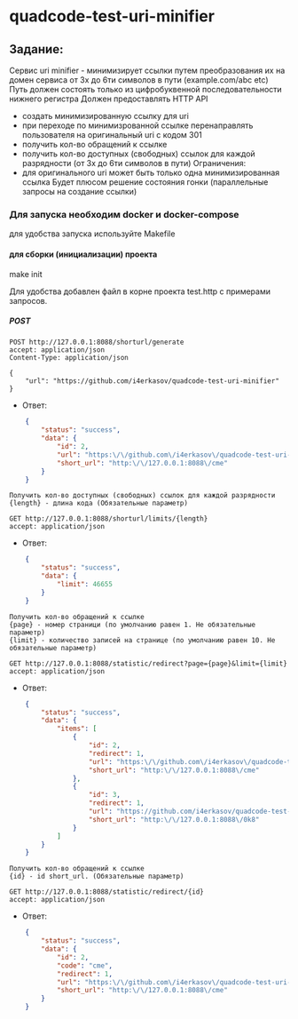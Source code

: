 quadcode-test-uri-minifier
====================

Задание:
--------
Сервис uri minifier - минимизирует ссылки путем преобразования их на домен сервиса от 3х до 6ти символов в пути (example.com/abc etc)
Путь должен состоять только из цифробуквенной последовательности нижнего регистра
Должен предоставлять HTTP API
 - создать минимизированную ссылку для uri
 - при переходе по минимизрованной ссылке перенаправлять пользователя на оригинальный uri с кодом 301
 - получить кол-во обращений к ссылке
 - получить кол-во доступных (свободных) ссылок для каждой разрядности (от 3х до 6ти символов в пути)
Ограничения:
 - для оригинального uri может быть только одна минимизированная ссылка
Будет плюсом решение состояния гонки (параллельные запросы на создание ссылки)

### Для запуска необходим docker и docker-compose

для удобства запуска используйте Makefile

#### для сборки (инициализации) проекта
make init

Для удобства добавлен файл в корне проекта test.http с примерами запросов.

##### POST

```
POST http://127.0.0.1:8088/shorturl/generate
accept: application/json
Content-Type: application/json

{
    "url": "https://github.com/i4erkasov/quadcode-test-uri-minifier"
}
```
- Ответ:
```json
    {
        "status": "success",
        "data": {
            "id": 2,
            "url": "https:\/\/github.com\/i4erkasov\/quadcode-test-uri-minifier",
            "short_url": "http:\/\/127.0.0.1:8088\/cme"
        }
    }
```

```
Получить кол-во доступных (свободных) ссылок для каждой разрядности
{length} - длина кода (Oбязательные параметр)

GET http://127.0.0.1:8088/shorturl/limits/{length} 
accept: application/json
```
- Ответ:
```json
    {
        "status": "success",
        "data": {
            "limit": 46655
        }
    }
```

```
Получить кол-во обращений к ссылке
{page} - номер страници (по умолчанию равен 1. Не обязательные параметр) 
{limit} - количество записей на странице (по умолчанию равен 10. Не обязательные параметр)

GET http://127.0.0.1:8088/statistic/redirect?page={page}&limit={limit} 
accept: application/json
```
- Ответ:
```json
    {
        "status": "success",
        "data": {
            "items": [
                {
                    "id": 2,
                    "redirect": 1,
                    "url": "https:\/\/github.com\/i4erkasov\/quadcode-test-uri-minifier",
                    "short_url": "http:\/\/127.0.0.1:8088\/cme"
                },
                {
                    "id": 3,
                    "redirect": 1,
                    "url": "https://github.com/i4erkasov/quadcode-test-uri-minifier/blob/master/README.md",
                    "short_url": "http:\/\/127.0.0.1:8088\/0k8"
                }
            ]
        }
    }
```

```
Получить кол-во обращений к ссылке
{id} - id short_url. (Oбязательные параметр)

GET http://127.0.0.1:8088/statistic/redirect/{id} 
accept: application/json
```
- Ответ:
```json
    {
        "status": "success",
        "data": {
            "id": 2,
            "code": "cme",
            "redirect": 1,
            "url": "https:\/\/github.com\/i4erkasov\/quadcode-test-uri-minifier",
            "short_url": "http:\/\/127.0.0.1:8088\/cme"
        }
    }
```
